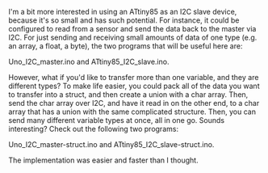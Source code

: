 I'm a bit more interested in using an ATtiny85 as an I2C slave device, because it's so small and has such potential.
For instance, it could be configured to read from a sensor and send the data back to the master via I2C.
For just sending and receiving small amounts of data of one type (e.g. an array, a float, a byte), the two programs that will be useful here are:<p>
Uno_I2C_master.ino and ATtiny85_I2C_slave.ino.<p>
However, what if you'd like to transfer more than one variable, and they are different types? To make life easier, you could pack all of the data you want to transfer into
a struct, and then create a union with a char array. Then, send the char array over I2C, and have it read in on the other end, to a char array that has a union with the same complicated structure.
Then, you can send many different variable types at once, all in one go.
Sounds interesting? Check out the following two programs:<p>
Uno_I2C_master-struct.ino and ATtiny85_I2C_slave-struct.ino.<p> The implementation was easier and faster than I thought.
